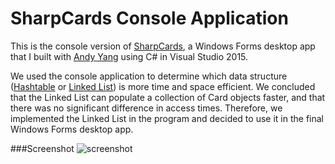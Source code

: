 # SharpCards Console Application
This is the console version of [SharpCards](https://github.com/ryansama/Desktop-Flashcards), a Windows Forms desktop app that I built with [Andy Yang](https://github.com/theandyyang) using C# in Visual Studio 2015. 

We used the console application to determine which data structure ([Hashtable](https://github.com/ryansama/Flashcards-Console-App/tree/hashtable-solution) or [Linked List](https://github.com/ryansama/Flashcards-Console-App/tree/linkedlist-solution)) is more time and space efficient. We concluded that the Linked List can populate a collection of Card objects faster, and that there was no significant difference in access times. Therefore, we implemented the Linked List in the program and decided to use it in the final Windows Forms desktop app.

###Screenshot
![screenshot](https://github.com/ryansama/Flashcards-Console-App/blob/master/Screenshot.PNG)

